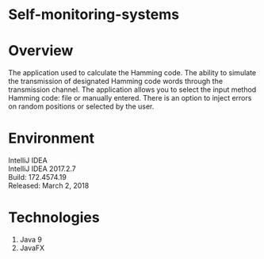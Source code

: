 <h1>Self-monitoring-systems</h1>

<h1>Overview</h1>

<p>The application used to calculate the Hamming code. The ability to simulate the transmission of designated Hamming code words through the transmission channel. The application allows you to select the input method Hamming code: file or manually entered. There is an option to inject errors on random positions or selected by the user.</p>

<h1>Environment</h1>

IntelliJ IDEA</br>
IntelliJ IDEA 2017.2.7</br>
Build: 172.4574.19</br>
Released: March 2, 2018</br>

<h1>Technologies</h1>

1. Java 9</br>
2. JavaFX</br>
